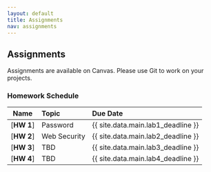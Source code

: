```yaml
---
layout: default
title: Assignments
nav: assignments
---
```


## Assignments

Assignments are available on Canvas.  Please use Git to work on your projects.

### Homework Schedule

|      Name                 |           Topic                              |                Due Date            |
| :-----------------------: | :------------------------------------------  | :--------------------------------- |
| [**HW 1**]               | Password                                          | {{ site.data.main.lab1_deadline }}    |
| [**HW 2**]               | Web Security                                          | {{ site.data.main.lab2_deadline }}    |
| [**HW 3**]               | TBD                                          | {{ site.data.main.lab3_deadline }}    |
| [**HW 4**]               | TBD                                          | {{ site.data.main.lab4_deadline }}    |
